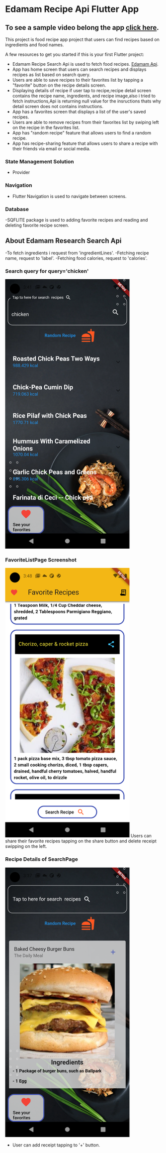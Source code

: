 # Edamam Recipe Api Flutter App



## To see a sample video belong the app [click here](https://disk.yandex.com.tr/i/v3hP8xpqTwF47A).

This project is food recipe app project that users can find recipes based on ingredients and food names.

A few resources to get you started if this is your first Flutter project:

- Edamam  Recipe Search Api is used to fetch food recipes. [Edamam Api](https://www.edamam.com/).
- App has home screen that users can search recipes and displays recipes as list based on search query.
- Users are able to save recipes to their favorites list by tapping a "favorite" button on the recipe details screen.
- Displaying details of recipe if user tap to recipe,recipe detail screen contains the recipe name, ingredients, and recipe image,also i tried to fetch instructions,Api is returning null value for the insructions thats why detail screen does not contains instructions.
- App has a favorites screen that displays a list of the user's saved recipes.
- Users are able to remove recipes from their favorites list by swiping left on the recipe in the favorites list.
- App has  "random recipe" feature that allows users to find a random recipe.
- App has recipe-sharing feature that allows users to share a recipe with their friends via email or social media.

### State Management Solution
- Provider
### Navigation
-  Flutter Navigation  is used to navigate between screens.
### Database
-SQFLITE package is used to adding favorite recipes and reading and deleting favorite recipe screen.

## About Edamam Research Search Api
-To fetch ingredients i request from 'ingredientLines'.
-Fetching recipe name, request to 'label'.
-Fetching food calories, request to 'calories'.
### Search query for query='chicken'

<img src="https://github.com/akgogemrah/recipe_app/blob/master/ScreenShots/Screenshot_1680666077.png" alt="alt text" width="400" height="866">


### FavoriteListPage Screenshot
<img src="https://github.com/akgogemrah/recipe_app/blob/master/ScreenShots/Screenshot_1680666530.png" alt="alt text" width="400" height="866">
Users can share their favorite recipes tapping on the share button and delete receipt swipping on the left.

### Recipe Details of SearchPage
<img src="https://github.com/akgogemrah/recipe_app/blob/master/ScreenShots/Screenshot_1680665866.png" alt="alt text" width="400" height="866">

- User can add receipt tapping to '+' button.
 
